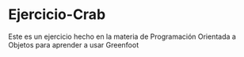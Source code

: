 # Ejercicio-Crab
Este es un ejercicio hecho en la materia de Programación Orientada a Objetos para aprender a usar Greenfoot
